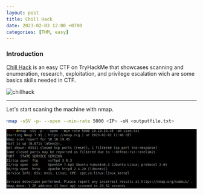 ```yaml
---
layout: post
title: Chill Hack
date: 2023-02-03 12:00 +0700
categories: [THM, easy]
---
```


### Introduction

[Chill Hack] is an easy CTF on TryHackMe that showcases scanning and enumeration, research, exploitation, and privilege escalation wich are some basics skills needed in CTF.

![chillhack](https://tryhackme-images.s3.amazonaws.com/room-icons/f28ade2b51eb7aeeac91002d41f29c47.png)



---

Let's start scaning the machine with nmap.

```sh
nmap -sSV -p- --open --min-rate 5000 <IP> -oN <outputfile.txt>
```

![Scan](/images/THM/chillhack/Captura.PNG)

 [Chill Hack]: https://tryhackme.com/room/easyctf
 [GTFO]:https://gtfobins.github.io/
 [exploit]:https://www.exploit-db.com/exploits/46635
